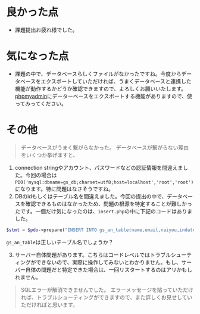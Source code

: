 # 良かった点
- 課題提出お疲れ様でした。

# 気になった点
- 課題の中で、データベースらしくファイルがなかったですね。今度からデータベースをエクスポートしていただければ、うまくデータベースと連携した機能が動作するかどうか確認できますので、よろしくお願いいたします。[phpmyadmin](https://www.dbonline.jp/phpmyadmin/export-import/index1.html)にデーターベースをエクスポートする機能がありますので、使ってみってください。


# その他
> データベースがうまく繋がらなかった。
データベースが繋がらない理由をいくつか挙げますと、
1. connection stringやアカウント、パスワードなどの認証情報を間違えました。今回の場合は`PDO('mysql:dbname=gs_db;charset=utf8;host=localhost','root','root')`になります。特に問題はなさそうですね。
2. DBのidもしくはテーブル名を間違えました。今回の提出の中で、データベースを確認できるものはなかったため、問題の根源を特定することが難しかったです。一個だけ気になったのは、`insert.php`の中に下記のコードはありました。
```php
$stmt = $pdo->prepare("INSERT INTO gs_an_table(name,email,naiyou,indate)VALUES(:name,:email,:naiyou,sysdate())");
```
`gs_an_table`は正しいテーブル名でしょうか？

3. サーバー自体問題があります。こちらはコードレベルではトラブルシューティングができないので、実際に操作してみないとわかりません。もし、サーバー自体の問題だと特定できた場合は、一回リスタートするのはアリかもしれません。

> SQLエラーが解消できませんでした。
エラーメッセージを貼っていただければ、トラブルシューティングができますので、また詳しくお見せしていただければと思います。

